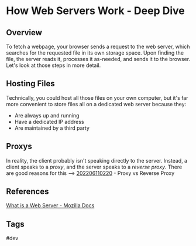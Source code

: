 # How Web Servers Work - Deep Dive

## Overview
To fetch a webpage, your browser sends a request to the web server, which searches for the requested file in its own storage space. Upon finding the file, the server reads it, processes it as-needed, and sends it to the browser. Let's look at those steps in more detail.  

## Hosting Files
Technically, you could host all those files on your own computer, but it's far more convenient to store files all on a dedicated web server because they:  
* Are always up and running  
* Have a dedicated IP address  
* Are maintained by a third party  

## Proxys
In reality, the client probably isn't speaking directly to the server. Instead, a client speaks to a *proxy*, and the server speaks to a *reverse proxy*. There are good reasons for this --> [202206110220](../202206110220) - Proxy vs Reverse Proxy 

## References
[What is a Web Server - Mozilla Docs](https://developer.mozilla.org/en-US/docs/Learn/Common_questions/What_is_a_web_server)  

## Tags
#dev
